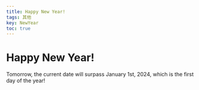 ```yaml
---
title: Happy New Year!
tags: 其他
key: NewYear
toc: true
---
```

# Happy New Year!
Tomorrow, the current date will surpass January 1st, 2024, which is the first day of the year!
